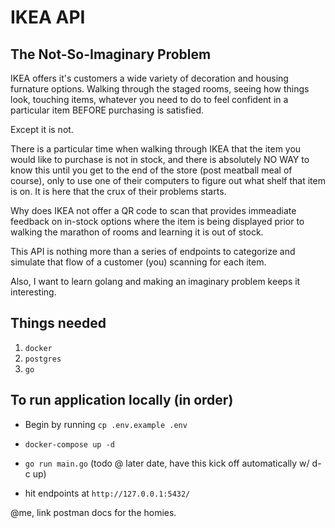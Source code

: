 # IKEA API

## The Not-So-Imaginary Problem

IKEA offers it's customers a wide variety of decoration and housing furnature options. Walking through the staged rooms, seeing how things look, touching items, whatever you need to do to feel confident in a particular item BEFORE purchasing is satisfied. 

Except it is not.

There is a particular time when walking through IKEA that the item you would like to purchase is not in stock, and there is absolutely NO WAY to know this until you get to the end of the store (post meatball meal of course), only to use one of their computers to figure out what shelf that item is on. It is here that the crux of their problems starts. 

Why does IKEA not offer a QR code to scan that provides immeadiate feedback on in-stock options where the item is being displayed prior to walking the marathon of rooms and learning it is out of stock. 

This API is nothing more than a series of endpoints to categorize and simulate that flow of a customer (you) scanning for each item. 

Also, I want to learn golang and making an imaginary problem keeps it interesting. 

## Things needed
1. `docker` 
2. `postgres` 
3. `go`

## To run application locally (in order)
- Begin by running `cp .env.example .env`

- `docker-compose up -d` 

- `go run main.go` (todo @ later date, have this kick off automatically w/ d-c up)

- hit endpoints at `http://127.0.0.1:5432/` 



@me, link postman docs for the homies.

